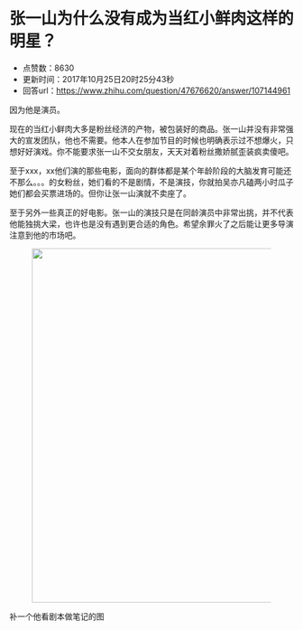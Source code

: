 # 张一山为什么没有成为当红小鲜肉这样的明星？
- 点赞数：8630
- 更新时间：2017年10月25日20时25分43秒
- 回答url：https://www.zhihu.com/question/47676620/answer/107144961
<body>
 <p data-pid="_r6vDfVP">因为他是演员。</p>
 <p data-pid="03HKRqwg">现在的当红小鲜肉大多是粉丝经济的产物，被包装好的商品。张一山并没有非常强大的宣发团队，他也不需要。他本人在参加节目的时候也明确表示过不想爆火，只想好好演戏。你不能要求张一山不交女朋友，天天对着粉丝撒娇腻歪装疯卖傻吧。</p>
 <p data-pid="2v8e8S2i">至于xxx，xx他们演的那些电影，面向的群体都是某个年龄阶段的大脑发育可能还不那么。。。的女粉丝，她们看的不是剧情，不是演技，你就拍吴亦凡磕两小时瓜子她们都会买票进场的。但你让张一山演就不卖座了。</p>
 <p data-pid="IxAyBSRs">至于另外一些真正的好电影。张一山的演技只是在同龄演员中非常出挑，并不代表他能独挑大梁，也许也是没有遇到更合适的角色。希望余罪火了之后能让更多导演注意到他的市场吧。</p>
 <figure>
  <img src="https://pic1.zhimg.com/50/v2-a66c970817e0df6ddd6c0925937d38de_720w.jpg?source=1940ef5c" data-rawwidth="627" data-rawheight="788" data-original-token="v2-a66c970817e0df6ddd6c0925937d38de" class="origin_image zh-lightbox-thumb" width="627" data-original="https://pic1.zhimg.com/v2-a66c970817e0df6ddd6c0925937d38de_r.jpg?source=1940ef5c">
 </figure>
 <p data-pid="vLe9k8PV">补一个他看剧本做笔记的图</p>
</body>